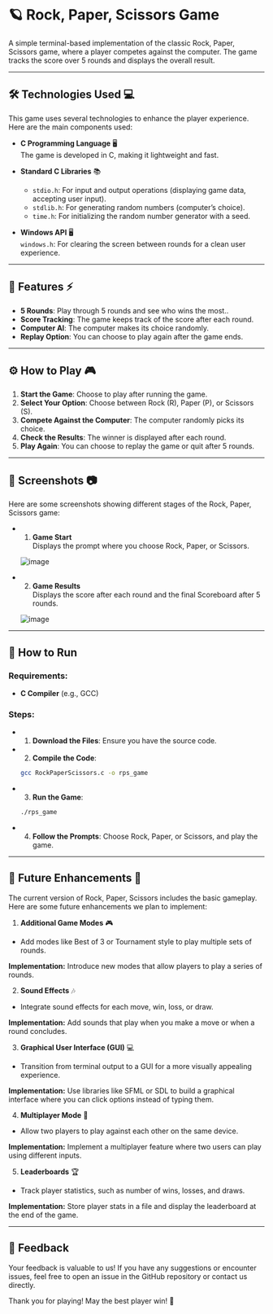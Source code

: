 # 🪐 Rock, Paper, Scissors Game

A simple terminal-based implementation of the classic Rock, Paper, Scissors game, where a player competes against the computer. The game tracks the score over 5 rounds and displays the overall result.

---

## 🛠️ **Technologies Used** 💻

This game uses several technologies to enhance the player experience. Here are the main components used:

- **C Programming Language** 🖥️  
The game is developed in C, making it lightweight and fast.

- **Standard C Libraries** 📚  
  - `stdio.h`: For input and output operations (displaying game data, accepting user input).
  - `stdlib.h`: For generating random numbers (computer’s choice).
  - `time.h`: For initializing the random number generator with a seed.

- **Windows API** 🖥️  
  `windows.h`: For clearing the screen between rounds for a clean user experience.

---

## 🔧 Features ⚡
- **5 Rounds**: Play through 5 rounds and see who wins the most.. 
- **Score Tracking**: The game keeps track of the score after each round.
- **Computer AI**: The computer makes its choice randomly. 
- **Replay Option**: You can choose to play again after the game ends.

---

## ⚙️ How to Play 🎮
1. **Start the Game**: Choose to play after running the game.
2. **Select Your Option**: Choose between Rock (R), Paper (P), or Scissors (S).
3. **Compete Against the Computer**: The computer randomly picks its choice.
4. **Check the Results**: The winner is displayed after each round.
5. **Play Again**: You can choose to replay the game or quit after 5 rounds.

---

## 📸 **Screenshots** 📷

Here are some screenshots showing different stages of the Rock, Paper, Scissors game:

 - 1. **Game Start**  
   Displays the prompt where you choose Rock, Paper, or Scissors.

    ![image](https://github.com/user-attachments/assets/2de8527c-c091-4e9b-877c-d23d975f929a)
 

 - 2. **Game Results**  
   Displays the score after each round and the final Scoreboard after 5 rounds.

    ![image](https://github.com/user-attachments/assets/16c2bddf-1f07-4fc8-8e3a-5df80d984298)


---

## 🚀 How to Run
### Requirements:
- **C Compiler** (e.g., GCC)
  
### Steps:
- 1. **Download the Files**: Ensure you have the source code.
    
- 2. **Compile the Code**:
   ```bash
   gcc RockPaperScissors.c -o rps_game

- 3. **Run the Game**:
   ````bash
   ./rps_game

- 4. **Follow the Prompts**: Choose Rock, Paper, or Scissors, and play the game.

---

## 🧩 **Future Enhancements** 🔮

The current version of Rock, Paper, Scissors includes the basic gameplay. Here are some future enhancements we plan to implement:

 1. **Additional Game Modes** 🎮
   - Add modes like Best of 3 or Tournament style to play multiple sets of rounds.
   
   **Implementation:** Introduce new modes that allow players to play a series of rounds.

 2. **Sound Effects** 🎶
   - Integrate sound effects for each move, win, loss, or draw.

   **Implementation:**  Add sounds that play when you make a move or when a round concludes.

 3. **Graphical User Interface (GUI)** 💻
   - Transition from terminal output to a GUI for a more visually appealing experience.

   **Implementation:** Use libraries like SFML or SDL to build a graphical interface where you can click options instead of typing them.

 4. **Multiplayer Mode** 👫
   - Allow two players to play against each other on the same device.

   **Implementation:** Implement a multiplayer feature where two users can play using different inputs.

 5. **Leaderboards** 🏆
   - Track player statistics, such as number of wins, losses, and draws.

   **Implementation:** Store player stats in a file and display the leaderboard at the end of the game.

---

## 💬 Feedback

Your feedback is valuable to us! If you have any suggestions or encounter issues, feel free to open an issue in the GitHub repository or contact us directly.

Thank you for playing! May the best player win! 🎉
